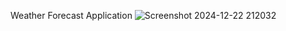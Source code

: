 Weather Forecast Application
![Screenshot 2024-12-22 212032](https://github.com/user-attachments/assets/eb58bd66-55a2-47d3-a97f-b592d7955439)

